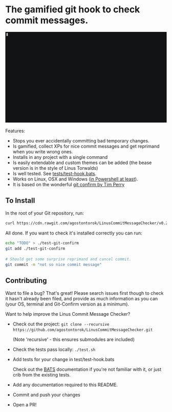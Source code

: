 # The gamified git hook to check commit messages.

![demo](asciicast.gif)

Features:

* Stops you ever accidentally committing bad temporary changes.
* Is gamified, collect XPs for nice commit messages and get reprimand when you write wrong ones.
* Installs in any project with a single command
* Is easily extendable and custom themes can be added (the bease version is in the style of Linus Torwalds)
* Is well tested. See [tests/test-hook.bats](https://github.com/pimterry/git-confirm/blob/master/test/test-hook.bats#L40-L9999).
* Works on Linux, OSX and Windows ([in Powershell at least](https://twitter.com/afnpires/status/768403583263973376)).
* It is based on the wonderful [git confirm by Tim Perry](https://github.com/pimterry/git-confirm/)

## To Install
In the root of your Git repository, run:

```bash
curl https://cdn.rawgit.com/agostontorok/LinusCommitMessageChecker/v0.2.2/hook.sh > .git/hooks/commit-msg && chmod +x .git/hooks/commit-msg
```

All done. If you want to check it's installed correctly you can run:

```bash
echo "TODO" > ./test-git-confirm
git add ./test-git-confirm

# Should get some surprise reprimand and cancel commit.
git commit -m "not so nice commit message"
```

## Contributing
Want to file a bug? That's great! Please search issues first though to check it hasn't already been filed, and provide as much information as you can (your OS, terminal and Git-Confirm version as a minimum).

Want to help improve the Linus Commit Message Checker?

* Check out the project:
  `git clone --recursive https://github.com/agostontorok/LinusCommitMessageChecker.git`

  (Note 'recursive' - this ensures submodules are included)
* Check the tests pass locally: `./test.sh`
* Add tests for your change in test/test-hook.bats

  Check out the [BATS](https://github.com/sstephenson/bats) documentation if you're not familiar with it, or just crib from the existing tests.
* Add any documentation required to this README.
* Commit and push your changes
* Open a PR!
